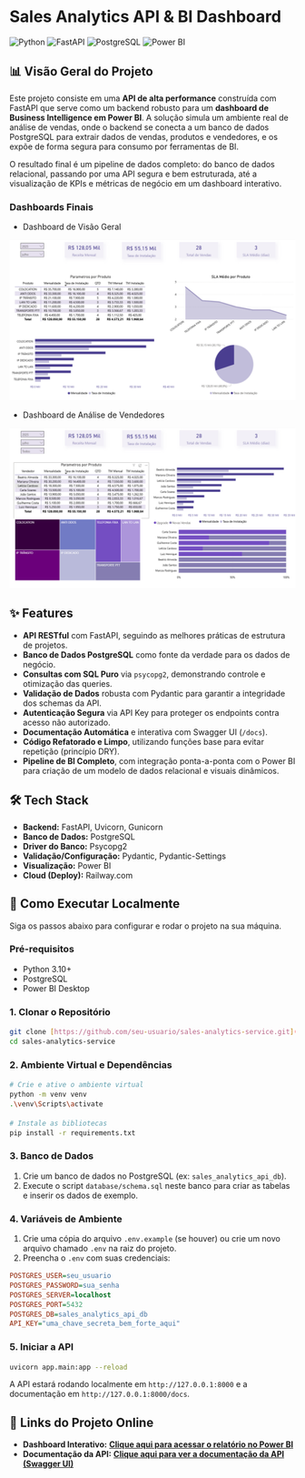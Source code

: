 # Sales Analytics API & BI Dashboard

![Python](https://img.shields.io/badge/Python-3.10+-blue.svg)
![FastAPI](https://img.shields.io/badge/FastAPI-0.100+-green.svg)
![PostgreSQL](https://img.shields.io/badge/PostgreSQL-14+-blue.svg)
![Power BI](https://img.shields.io/badge/Power%20BI-Desktop-yellow.svg)

## 📊 Visão Geral do Projeto

Este projeto consiste em uma **API de alta performance** construída com FastAPI que serve como um backend robusto para um **dashboard de Business Intelligence em Power BI**. A solução simula um ambiente real de análise de vendas, onde o backend se conecta a um banco de dados PostgreSQL para extrair dados de vendas, produtos e vendedores, e os expõe de forma segura para consumo por ferramentas de BI.

O resultado final é um pipeline de dados completo: do banco de dados relacional, passando por uma API segura e bem estruturada, até a visualização de KPIs e métricas de negócio em um dashboard interativo.

###  Dashboards Finais

- Dashboard de Visão Geral
<img src="assets/visao_geral.png" alt="Dashboard Visão Geral">

- Dashboard de Análise de Vendedores
<img src="assets/sellers.png" alt="Dashboard Vendedores">

## ✨ Features

* **API RESTful** com FastAPI, seguindo as melhores práticas de estrutura de projetos.
* **Banco de Dados PostgreSQL** como fonte da verdade para os dados de negócio.
* **Consultas com SQL Puro** via `psycopg2`, demonstrando controle e otimização das queries.
* **Validação de Dados** robusta com Pydantic para garantir a integridade dos schemas da API.
* **Autenticação Segura** via API Key para proteger os endpoints contra acesso não autorizado.
* **Documentação Automática** e interativa com Swagger UI (`/docs`).
* **Código Refatorado e Limpo**, utilizando funções base para evitar repetição (princípio DRY).
* **Pipeline de BI Completo**, com integração ponta-a-ponta com o Power BI para criação de um modelo de dados relacional e visuais dinâmicos.

## 🛠️ Tech Stack

* **Backend:** FastAPI, Uvicorn, Gunicorn
* **Banco de Dados:** PostgreSQL
* **Driver do Banco:** Psycopg2
* **Validação/Configuração:** Pydantic, Pydantic-Settings
* **Visualização:** Power BI
* **Cloud (Deploy):** Railway.com

## 🚀 Como Executar Localmente

Siga os passos abaixo para configurar e rodar o projeto na sua máquina.

### Pré-requisitos
* Python 3.10+
* PostgreSQL
* Power BI Desktop

### 1. Clonar o Repositório
```bash
git clone [https://github.com/seu-usuario/sales-analytics-service.git](https://github.com/seu-usuario/sales-analytics-service.git)
cd sales-analytics-service
```

### 2. Ambiente Virtual e Dependências
```bash
# Crie e ative o ambiente virtual
python -m venv venv
.\venv\Scripts\activate

# Instale as bibliotecas
pip install -r requirements.txt
```

### 3. Banco de Dados
1. Crie um banco de dados no PostgreSQL (ex: `sales_analytics_api_db`).
2. Execute o script `database/schema.sql` neste banco para criar as tabelas e inserir os dados de exemplo.

### 4. Variáveis de Ambiente
1. Crie uma cópia do arquivo `.env.example` (se houver) ou crie um novo arquivo chamado `.env` na raiz do projeto.
2. Preencha o `.env` com suas credenciais:
```ini
POSTGRES_USER=seu_usuario
POSTGRES_PASSWORD=sua_senha
POSTGRES_SERVER=localhost
POSTGRES_PORT=5432
POSTGRES_DB=sales_analytics_api_db
API_KEY="uma_chave_secreta_bem_forte_aqui"
```

### 5. Iniciar a API
```bash
uvicorn app.main:app --reload
```
A API estará rodando localmente em `http://127.0.0.1:8000` e a documentação em `http://127.0.0.1:8000/docs`.


## 🔗 Links do Projeto Online

* **Dashboard Interativo:** **[Clique aqui para acessar o relatório no Power BI](https://app.powerbi.com/view?r=eyJrIjoiZjk0ZTYyYTYtMDY5Yi00ZmRmLWJmOGQtZTU1NDljZWI3ZGVmIiwidCI6IjVkYTBkNjk2LWM1MDEtNGNlNS1iNmNjLWI5OWI5MmIzY2NjMCJ9)**
* **Documentação da API:** **[Clique aqui para ver a documentação da API (Swagger UI)](https://salesanalyticsservice-production.up.railway.app/docs)**